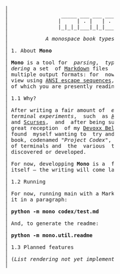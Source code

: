 <pre>
                         │                                                    │
                         │                 _____ ___ ___ ___                  │
                         │                |     | . |   | . |                 │
                         │                |_|_|_|___|_|_|___|                 │
                         │                                                    │
                         │            <i>A monospace book typesetter</i>             │
                         │                                                    │
                         │ 1. About <b>Mono</b>                                      │
                         │                                                    │
                         │ <b>Mono</b> is a tool for  <i>parsing</i>,  <i>typesetting</i> and <i>ren-</i> │
                         │ <i>dering</i> a set  of <a href=https://daringfireball.net/projects/markdown/syntax>Markdown</a> files  into a book, with │
                         │ multiple output formats: for  now, a live terminal │
                         │ view using <a href=https://en.wikipedia.org/wiki/ANSI_escape_code>ANSI escape sequences</a>, and HTML (output │
                         │ of which you are presently reading!)               │
                         │                                                    │
                         │ 1.1 Why?                                           │
                         │                                                    │
                         │ After writing a fair amount of  <i>esoteric graphical</i> │
                         │ <i>terminal experiments</i>,  such  as <a href=https://github.com/Tenchi2xh/Almonds>Almonds</a>,  <a href=https://github.com/Tenchi2xh/cursebox>cursebox</a> │
                         │ and <a href=https://github.com/Tenchi2xh/Scurses>Scurses</a>,  and  after being surprised  with the │
                         │ great reception  of my <a href=https://www.youtube.com/watch?v=j5zA5Xi_ph8>Devoxx Belgium talk</a>, I have │
                         │ found  myself wanting to  try and  write  a  <i>small</i> │
                         │ book, codenamed <i>"Project Codex"</i>, about the history │
                         │ of terminals and  the  various  techniques  I have │
                         │ discovered or developed.                           │
                         │                                                    │
                         │ For now, developping <b>Mono</b> is a  fun  challenge  in │
                         │ itself – the writing will come later, if at all.   │
                         │                                                    │
                         │ 1.2 Running                                        │
                         │                                                    │
                         │ For now, running main with a Markdown file renders │
                         │ it in a paragraph:                                 │
                         │                                                    │
                         │ <b>python -m mono codex/test.md</b>                       │
                         │                                                    │
                         │ And, to generate the readme:                       │
                         │                                                    │
                         │ <b>python -m mono.util.readme</b>                         │
                         │                                                    │
                         │ 1.3 Planned features                               │
                         │                                                    │
                         │ (<i>List rendering not yet implemented</i>)               │
                         │                                                    │
</pre>